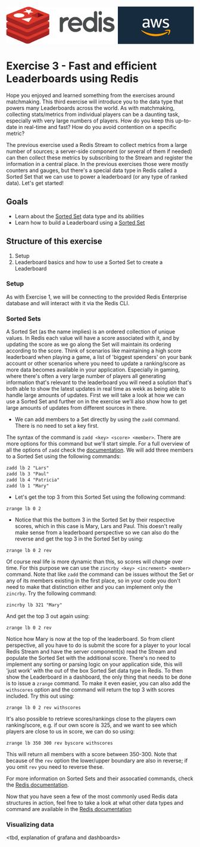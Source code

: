 <img src="../img/redis-logo-full-color-rgb.png" height=100/><img align="right" src="../img/aws-logo-1.jpeg" height=100 />

# Exercise 3 - Fast and efficient Leaderboards using Redis
Hope you enjoyed and learned something from the exercises around matchmaking. This third exercise will introduce you to the data type that powers many Leaderboards across the world. As with matchmaking, collecting stats/metrics from individual players can be a daunting task, especially with very large numbers of players. How do you keep this up-to-date in real-time and fast? How do you avoid contention on a specific metric?

The previous exercise used a Redis Stream to collect metrics from a large number of sources; a server-side component (or several of them if needed) can then collect these metrics by subscribing to the Stream and register the information in a central place. In the previous exercises those were mostly counters and gauges, but there's a special data type in Redis called a Sorted Set that we can use to power a leaderboard (or any type of ranked data). Let's get started!

## Goals

* Learn about the [Sorted Set](https://redis.io/docs/data-types/sorted-sets/) data type and its abilities
* Learn how to build a Leaderboard using a [Sorted Set](https://redis.io/docs/data-types/sorted-sets/)

## Structure of this exercise
1. Setup
1. Leaderboard basics and how to use a Sorted Set to create a Leaderboard

### Setup
As with Exercise 1, we will be connecting to the provided Redis Enterprise database and will interact with it via the Redis CLI.
### Sorted Sets
A Sorted Set (as the name implies) is an ordered collection of unique values. In Redis each value will have a score associated with it, and by updating the score as we go along the Set will maintain its ordering according to the score. Think of scenarios like maintaining a high score leaderboard when playing a game, a list of 'biggest spenders' on your bank account or other scenarios where you need to update a ranking/score as more data becomes available in your application. Especially in gaming, where there's often a very large number of players all generating information that's relevant to the leaderboard you will need a solution that's both able to show the latest updates in real time as wekk as being able to handle large amounts of updates. First we will take a look at how we can use a Sorted Set and further on in the exercise we'll also show how to get large amounts of updates from different sources in there.

* We can add members to a Set directly by using the `zadd` command. There is no need to set a key first.

The syntax of the command is `zadd <key> <score> <member>`. There are more options for this command but we'll start simple. For a full overview of all the options of `zadd` check the [documentation](https://redis.io/commands/zadd/). We will add three members to a Sorted Set using the following commands:

```
zadd lb 2 "Lars"
zadd lb 3 "Paul"
zadd lb 4 "Patricia"
zadd lb 1 "Mary"
```
* Let's get the top 3 from this Sorted Set using the following command:
```
zrange lb 0 2
```
* Notice that this the bottom 3 in the Sorted Set by their respective scores, which in this case is Mary, Lars and Paul. This doesn't really make sense from a leaderboard perspective so we can also do the reverse and get the top 3 in the Sorted Set by using:
```
zrange lb 0 2 rev
```

Of course real life is more dynamic than this, so scores will change over time. For this purpose we can use the `zincrby <key> <increment> <member>` command. Note that like `zadd` the command can be issues without the Set or any of its members existing in the first place, so in your code you don't need to make that distinction either and you can implement only the `zincrby`. Try the following command:

```
zincrby lb 321 "Mary"
```

And get the top 3 out again using:
```
zrange lb 0 2 rev
```
Notice how Mary is now at the top of the leaderboard. So from client perspective, all you have to do is submit the score for a player to your local Redis Stream and have the server component(s) read the Stream and populate the Sorted Set with the additional score. There's no need to implement any sorting or parsing logic on your application side, this will 'just work' with the out of the box Sorted Set data type in Redis. To then show the Leaderboard in a dashboard, the only thing that needs to be done is to issue a `zrange` command. To make it even easier, you can also add the `withscores` option and the command will return the top 3 with scores included. Try this out using:

```
zrange lb 0 2 rev withscores
```

It's also possible to retrieve scores/rankings close to the players own ranking/score, e.g. if our own score is 325, and we want to see which players are close to us in score, we can do so using:

```
zrange lb 350 300 rev byscore withscores
```

This will return all members with a score between 350-300. Note that because of the `rev` option the lower/upper boundary are also in reverse; if you omit `rev` you need to reverse these.

For more information on Sorted Sets and their assocatied commands, check the [Redis documentation](https://redis.io/commands#sorted_set).

Now that you have seen a few of the most commonly used Redis data structures in action, feel free to take a look at what other data types and command are available in the [Redis documentation](https://redis.io/topics/data-types)

### Visualizing data
<tbd, explanation of grafana and dashboards>